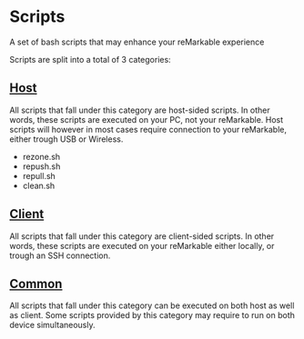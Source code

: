 # Scripts
A set of bash scripts that may enhance your reMarkable experience

Scripts are split into a total of 3 categories:

## [Host](host/)
All scripts that fall under this category are host-sided scripts. In other words, these scripts
are executed on your PC, not your reMarkable. Host scripts will however in most cases require
connection to your reMarkable, either trough USB or Wireless.

- rezone.sh
- repush.sh
- repull.sh
- clean.sh

## [Client](client/)
All scripts that fall under this category are client-sided scripts. In other words, these scripts
are executed on your reMarkable either locally, or trough an SSH connection.

## [Common](common/)
All scripts that fall under this category can be executed on both host as well as client. Some scripts
provided by this category may require to run on both device simultaneously.
